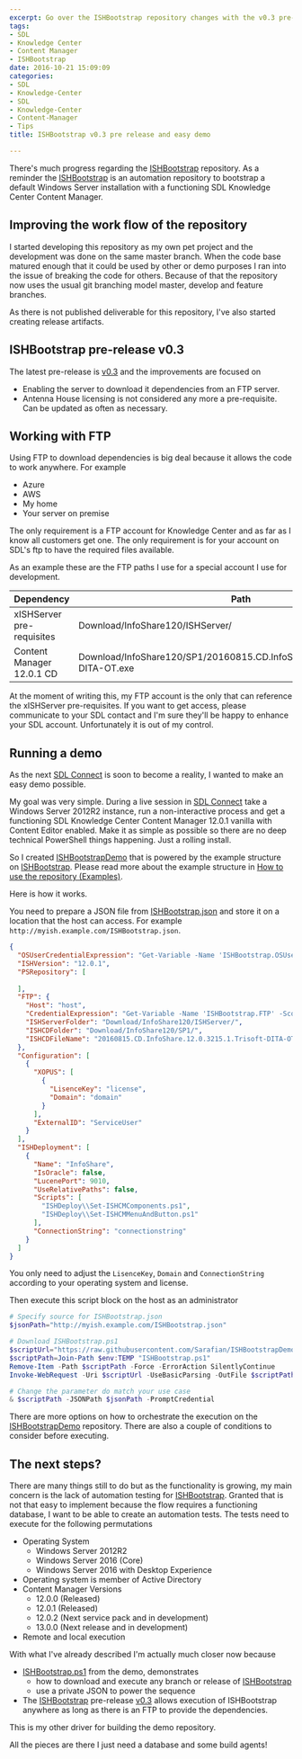 ```yaml
---
excerpt: Go over the ISHBootstrap repository changes with the v0.3 pre-release and discuss how to run a simple demo.
tags:
- SDL
- Knowledge Center
- Content Manager
- ISHBootstrap
date: 2016-10-21 15:09:09
categories:
- SDL
- Knowledge-Center
- SDL
- Knowledge-Center
- Content-Manager
- Tips
title: ISHBootstrap v0.3 pre release and easy demo

---
```




There's much progress regarding the [ISHBootstrap](https://github.com/Sarafian/ISHBootstrap) repository. 
As a reminder the [ISHBootstrap](https://github.com/Sarafian/ISHBootstrap) is an automation repository to bootstrap a default Windows Server installation with a functioning SDL Knowledge Center Content Manager. 

## Improving the work flow of the repository

I started developing this repository as my own pet project and the development was done on the same master branch. 
When the code base matured enough that it could be used by other or demo purposes I ran into the issue of breaking the code for others. 
Because of that the repository now uses the usual git branching model master, develop and feature branches. 

As there is not published deliverable for this repository, I've also started creating release artifacts. 

## ISHBootstrap pre-release v0.3

The latest pre-release is [v0.3](https://github.com/Sarafian/ISHBootstrap/releases/tag/v0.3) and the improvements are focused on 

- Enabling the server to download it dependencies from an FTP server. 
- Antenna House licensing is not considered any more a pre-requisite. Can be updated as often as necessary.

## Working with FTP

Using FTP to download dependencies is big deal because it allows the code to work anywhere. For example

- Azure
- AWS
- My home
- Your server on premise

The only requirement is a FTP account for Knowledge Center and as far as I know all customers get one. 
The only requirement is for your account on SDL's ftp to have the required files available. 

As an example these are the FTP paths I use for a special account I use for development.  

| Dependency | Path |
| ---------- | ---- |
| xISHServer pre-requisites | Download/InfoShare120/ISHServer/ |
| Content Manager 12.0.1 CD | Download/InfoShare120/SP1/20160815.CD.InfoShare.12.0.3215.1.Trisoft-DITA-OT.exe |

At the moment of writing this, my FTP account is the only that can reference the  xISHServer pre-requisites. 
If you want to get access, please communicate to your SDL contact and I'm sure they'll be happy to enhance your SDL account. 
Unfortunately it is out of my control.

## Running a demo

As the next [SDL Connect](http://www.sdl.com/event/sdl-connect/palo-alto/) is soon to become a reality, I wanted to make an easy demo possible. 

My goal was very simple. 
During a live session in [SDL Connect](http://www.sdl.com/event/sdl-connect/palo-alto/) take a Windows Server 2012R2 instance, run a non-interactive process and get a functioning SDL Knowledge Center Content Manager 12.0.1 vanilla with Content Editor enabled. 
Make it as simple as possible so there are no deep technical PowerShell things happening. 
Just a rolling install.

So I created [ISHBootstrapDemo](https://github.com/Sarafian/ISHBootstrapDemo) that is powered by the example structure on [ISHBootstrap](https://github.com/Sarafian/ISHBootstrap). 
Please read more about the example structure in [How to use the repository (Examples)](https://github.com/Sarafian/ISHBootstrap/blob/master/Topics/How%20to%20use%20the%20repository%20(Examples).md).

Here is how it works. 

You need to prepare a JSON file from [ISHBootstrap.json](https://github.com/Sarafian/ISHBootstrapDemo/blob/master/ISHBootstrap.json) and store it on a location that the host can access. 
For example `http://myish.example.com/ISHBootstrap.json`.

```json
{
  "OSUserCredentialExpression": "Get-Variable -Name 'ISHBootstrap.OSUser' -Scope Global -ValueOnly",
  "ISHVersion": "12.0.1",
  "PSRepository": [
    
  ],
  "FTP": {
    "Host": "host",
    "CredentialExpression": "Get-Variable -Name 'ISHBootstrap.FTP' -Scope Global -ValueOnly",
    "ISHServerFolder": "Download/InfoShare120/ISHServer/",
    "ISHCDFolder": "Download/InfoShare120/SP1/",
    "ISHCDFileName": "20160815.CD.InfoShare.12.0.3215.1.Trisoft-DITA-OT.exe"
  },
  "Configuration": [
    {
      "XOPUS": [
        {
          "LisenceKey": "license",
          "Domain": "domain"
        }
      ],
      "ExternalID": "ServiceUser"
    }
  ],
  "ISHDeployment": [
    {
      "Name": "InfoShare",
      "IsOracle": false,
      "LucenePort": 9010,
      "UseRelativePaths": false,
      "Scripts": [
        "ISHDeploy\\Set-ISHCMComponents.ps1",
        "ISHDeploy\\Set-ISHCMMenuAndButton.ps1"
	  ],
      "ConnectionString": "connectionstring"
    }
  ]
}
```  

You only need to adjust the `LisenceKey`, `Domain` and `ConnectionString` according to your operating system and license.

Then execute this script block on the host as an administrator

```powershell
# Specify source for ISHBootstrap.json
$jsonPath="http://myish.example.com/ISHBootstrap.json"

# Download ISHBootstrap.ps1
$scriptUrl="https://raw.githubusercontent.com/Sarafian/ISHBootstrapDemo/master/ISHBootstrap.ps1"
$scriptPath=Join-Path $env:TEMP "ISHBootstrap.ps1"
Remove-Item -Path $scriptPath -Force -ErrorAction SilentlyContinue
Invoke-WebRequest -Uri $scriptUrl -UseBasicParsing -OutFile $scriptPath

# Change the parameter do match your use case
& $scriptPath -JSONPath $jsonPath -PromptCredential
```

There are more options on how to orchestrate the execution on the [ISHBootstrapDemo](https://github.com/Sarafian/ISHBootstrapDemo) repository. 
There are also a couple of conditions to consider before executing.

## The next steps?

There are many things still to do but as the functionality is growing, my main concern is the lack of automation testing for [ISHBootstrap](https://github.com/Sarafian/ISHBootstrap). 
Granted that is not that easy to implement because the flow requires a functioning database, I want to be able to create an automation tests. 
The tests need to execute for the following permutations

- Operating System
  - Windows Server 2012R2
  - Windows Server 2016 (Core)
  - Windows Server 2016 with Desktop Experience 
- Operating system is member of Active Directory
- Content Manager Versions
  - 12.0.0 (Released)
  - 12.0.1 (Released)
  - 12.0.2 (Next service pack and in development)
  - 13.0.0 (Next release and in development)
- Remote and local execution

With what I've already described I'm actually much closer now because

- [ISHBootstrap.ps1](https://raw.githubusercontent.com/Sarafian/ISHBootstrapDemo/master/ISHBootstrap.ps1) from the demo, demonstrates 
  - how to download and execute any branch or release of [ISHBootstrap](https://github.com/Sarafian/ISHBootstrap)
  - use a private JSON to power the sequence
- The [ISHBootstrap](https://github.com/Sarafian/ISHBootstrap) pre-release [v0.3](https://github.com/Sarafian/ISHBootstrap/releases/tag/v0.3) allows execution of ISHBootstrap anywhere as long as there is an FTP to provide the dependencies.

This is my other driver for building the demo repository. 

All the pieces are there I just need a database and some build agents!
